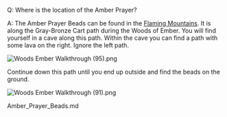 Q: Where is the location of the Amber Prayer?

A:
The Amber Prayer Beads can be found in the [Flaming Mountains](https://www.ign.com/wikis/black-myth-wukong/Chapter_5_-_Golden_Child,_Crimson_Blood). It is along the Gray-Bronze Cart path during the Woods of Ember. You will find yourself in a cave along this path. Within the cave you can find a path with some lava on the right. Ignore the left path. 

![Woods Ember Walkthrough \(95\).png](https://oyster.ignimgs.com/mediawiki/apis.ign.com/black-myth-wukong/1/12/Woods_Ember_Walkthrough_%2895%29.png)

Continue down this path until you end up outside and find the beads on the ground. 

![Woods Ember Walkthrough \(91\).png](https://oyster.ignimgs.com/mediawiki/apis.ign.com/black-myth-wukong/d/de/Woods_Ember_Walkthrough_%2891%29.png)

Amber_Prayer_Beads.md